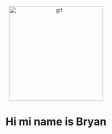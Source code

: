 <div id="header" align="center">
    <img src="https://media.giphy.com/media/qgQUggAC3Pfv687qPC/giphy.gif" alt="gif" width="250">
    <h1>Hi mi name is Bryan</h1>
</div>
